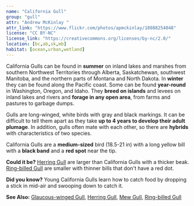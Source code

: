 ```yaml
---
name: "California Gull"
group: "gull"
attr: "Andrew McKinlay "
attr_link: "https://www.flickr.com/photos/apmckinlay/18088254048"
license: "CC BY-NC"
license_link: "https://creativecommons.org/licenses/by-nc/2.0/"
location: [bc,ab,sk,mb]
habitat: [ocean,urban,wetland]
---
```

California Gulls can be found in **summer** on inland lakes and marshes from southern Northwest Territories through Alberta, Saskatchewan, southwest Manitoba, and the northern parts of Montana and North Dakota. In **winter** they can be found along the Pacific coast. Some can be found **year-round** in Washington, Oregon, and Idaho. They **breed on islands** and levees on inland lakes and rivers and **forage in any open area**, from farms and pastures to garbage dumps.

Gulls are long-winged, white birds with gray and black markings. It can be difficult to tell them apart as they take **up to 4 years to develop their adult plumage**. In addition, gulls often mate with each other, so there are **hybrids** with characteristics of two species.

California Gulls are a **medium-sized** bird (18.5-21 in) with a long yellow bill with a **black band** and a **red spot** near the tip.

**Could it be?** [Herring Gull](/birds/herrgull/) are larger than California Gulls with a thicker beak. [Ring-billed Gull](/birds/ringgull/) are smaller with thinner bills that don't have a red dot.

**Did you know?** Young California Gulls learn how to catch food by dropping a stick in mid-air and swooping down to catch it.

<!-- generated, do not edit -->
**See Also:**
[Glaucous-winged Gull](/birds/glaugull/),
[Herring Gull](/birds/herrgull/),
[Mew Gull](/birds/mewgull/),
[Ring-billed Gull](/birds/ringgull/)

